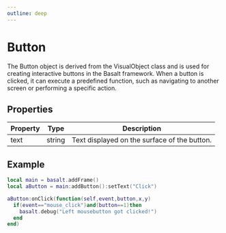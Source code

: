 ```yaml
---
outline: deep
---
```


# Button

The Button object is derived from the VisualObject class and is used for creating interactive buttons in the Basalt framework. When a button is clicked, it can execute a predefined function, such as navigating to another screen or performing a specific action.

## Properties

|Property|Type|Description|
|---|---|---|
|text|string|Text displayed on the surface of the button.

## Example

```lua
local main = basalt.addFrame()
local aButton = main:addButton():setText("Click")

aButton:onClick(function(self,event,button,x,y)
  if(event=="mouse_click")and(button==1)then
    basalt.debug("Left mousebutton got clicked!")
  end
end)
```
